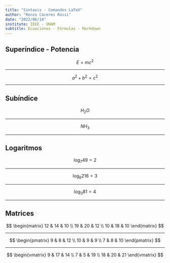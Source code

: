 ```yaml
---
title: "Sintaxis - Comandos LaTeX"
author: "Renzo Cáceres Rossi"
date: "2022/06/14"
institute: IEEE - UNAM
subtitle: Ecuaciones - Fórmulas - Markdown
---
```


<!-- Añadir ecuaciones y fórmulas a nuestro documento Markdown . LaTeX -->

## Superíndice - Potencia

$$
E=mc^2
$$

------------------------------------------------------------------------

$$
a^2 + b^2 = c^2
$$

------------------------------------------------------------------------

## Subíndice

$$
H_2O
$$

------------------------------------------------------------------------

$$
NH_3
$$

------------------------------------------------------------------------

## Logaritmos

$$
\log_7{49} = 2
$$

------------------------------------------------------------------------

$$
\log_6{216}=3
$$

------------------------------------------------------------------------

$$
\log_3{81}=4
$$

------------------------------------------------------------------------

## Matrices

$$
\begin{matrix}
12 & 14 & 10 \\
19 & 20 & 12 \\
10 & 18 & 10
\end{matrix}
$$

------------------------------------------------------------------------

$$
\begin{pmatrix}
9 & 8 & 12 \\
10 & 9 & 9 \\
7 & 8 & 10
\end{pmatrix}
$$

------------------------------------------------------------------------

$$
\begin{vmatrix}
9 & 17 & 14 \\
7 & 5 & 19 \\
18 & 20 & 21
\end{vmatrix}
$$
